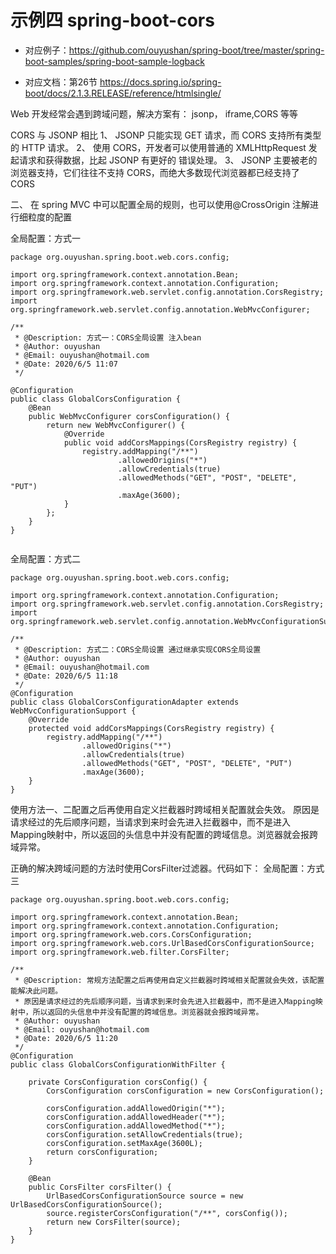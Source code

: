# 示例四 spring-boot-cors

* 对应例子：https://github.com/ouyushan/spring-boot/tree/master/spring-boot-samples/spring-boot-sample-logback

* 对应文档：第26节 https://docs.spring.io/spring-boot/docs/2.1.3.RELEASE/reference/htmlsingle/

Web 开发经常会遇到跨域问题，解决方案有： jsonp， iframe,CORS 等等

CORS 与 JSONP 相比
1、 JSONP 只能实现 GET 请求，而 CORS 支持所有类型的 HTTP 请求。
2、 使用 CORS，开发者可以使用普通的 XMLHttpRequest 发起请求和获得数据，比起 JSONP 有更好的
错误处理。
3、 JSONP 主要被老的浏览器支持，它们往往不支持 CORS，而绝大多数现代浏览器都已经支持了 CORS




二、 在 spring MVC 中可以配置全局的规则，也可以使用@CrossOrigin 注解进行细粒度的配置



全局配置：方式一
```
package org.ouyushan.spring.boot.web.cors.config;

import org.springframework.context.annotation.Bean;
import org.springframework.context.annotation.Configuration;
import org.springframework.web.servlet.config.annotation.CorsRegistry;
import org.springframework.web.servlet.config.annotation.WebMvcConfigurer;

/**
 * @Description: 方式一：CORS全局设置 注入bean
 * @Author: ouyushan
 * @Email: ouyushan@hotmail.com
 * @Date: 2020/6/5 11:07
 */

@Configuration
public class GlobalCorsConfiguration {
    @Bean
    public WebMvcConfigurer corsConfiguration() {
        return new WebMvcConfigurer() {
            @Override
            public void addCorsMappings(CorsRegistry registry) {
                registry.addMapping("/**")
                        .allowedOrigins("*")
                        .allowCredentials(true)
                        .allowedMethods("GET", "POST", "DELETE", "PUT")
                        .maxAge(3600);
            }
        };
    }
}


```

全局配置：方式二
```
package org.ouyushan.spring.boot.web.cors.config;

import org.springframework.context.annotation.Configuration;
import org.springframework.web.servlet.config.annotation.CorsRegistry;
import org.springframework.web.servlet.config.annotation.WebMvcConfigurationSupport;

/**
 * @Description: 方式二：CORS全局设置 通过继承实现CORS全局设置
 * @Author: ouyushan
 * @Email: ouyushan@hotmail.com
 * @Date: 2020/6/5 11:18
 */
@Configuration
public class GlobalCorsConfigurationAdapter extends WebMvcConfigurationSupport {
    @Override
    protected void addCorsMappings(CorsRegistry registry) {
        registry.addMapping("/**")
                .allowedOrigins("*")
                .allowCredentials(true)
                .allowedMethods("GET", "POST", "DELETE", "PUT")
                .maxAge(3600);
    }
}

```
使用方法一、二配置之后再使用自定义拦截器时跨域相关配置就会失效。
原因是请求经过的先后顺序问题，当请求到来时会先进入拦截器中，而不是进入Mapping映射中，所以返回的头信息中并没有配置的跨域信息。浏览器就会报跨域异常。

正确的解决跨域问题的方法时使用CorsFilter过滤器。代码如下：
全局配置：方式三
```
package org.ouyushan.spring.boot.web.cors.config;

import org.springframework.context.annotation.Bean;
import org.springframework.context.annotation.Configuration;
import org.springframework.web.cors.CorsConfiguration;
import org.springframework.web.cors.UrlBasedCorsConfigurationSource;
import org.springframework.web.filter.CorsFilter;

/**
 * @Description: 常规方法配置之后再使用自定义拦截器时跨域相关配置就会失效，该配置能解决此问题。
 * 原因是请求经过的先后顺序问题，当请求到来时会先进入拦截器中，而不是进入Mapping映射中，所以返回的头信息中并没有配置的跨域信息。浏览器就会报跨域异常。
 * @Author: ouyushan
 * @Email: ouyushan@hotmail.com
 * @Date: 2020/6/5 11:20
 */
@Configuration
public class GlobalCorsConfigurationWithFilter {

    private CorsConfiguration corsConfig() {
        CorsConfiguration corsConfiguration = new CorsConfiguration();

        corsConfiguration.addAllowedOrigin("*");
        corsConfiguration.addAllowedHeader("*");
        corsConfiguration.addAllowedMethod("*");
        corsConfiguration.setAllowCredentials(true);
        corsConfiguration.setMaxAge(3600L);
        return corsConfiguration;
    }

    @Bean
    public CorsFilter corsFilter() {
        UrlBasedCorsConfigurationSource source = new UrlBasedCorsConfigurationSource();
        source.registerCorsConfiguration("/**", corsConfig());
        return new CorsFilter(source);
    }
}

```




